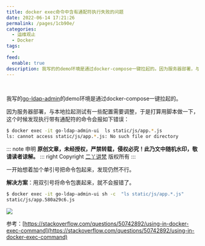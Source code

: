 ```yaml
---
title: docker exec命令中含有通配符执行失败的问题
date: 2022-06-14 17:21:26
permalink: /pages/1cb90e/
categories:
  - 运维观止
  - Docker
tags:
  -
feed:
  enable: true
description: 我写的的demo环境是通过docker-compose一键拉起的。因为服务器部署，与本地拉起测试有一些配置需要调整，于是打算用脚本做一下，这个时候发现执行带有通配符的命令会报如下错误
---
```


<br><ArticleTopAd></ArticleTopAd>



我写的[go-ldap-admin](https://github.com/eryajf/go-ldap-admin)的demo环境是通过docker-compose一键拉起的。

因为服务器部署，与本地拉起测试有一些配置需要调整，于是打算用脚本做一下，这个时候发现执行带有通配符的命令会报如下错误：

```sh
$ docker exec -it go-ldap-admin-ui  ls static/js/app.*.js
ls: cannot access static/js/app.*.js: No such file or directory
```

::: note 申明
**原创文章<Badge text='eryajf' />，未经授权，严禁转载，侵权必究！此乃文中随机水印，敬请读者谅解。**
::: right
Copyright  [二丫讲梵](https://wiki.eryajf.net) 版权所有
:::

一开始想着加个单引号把命令包起来，发现仍然不行。

 **解决方案**：用双引号将命令包裹起来，就不会报错了。

```sh
$ docker exec -it go-ldap-admin-ui sh -c  "ls static/js/app.*.js"
static/js/app.580a29c6.js
```

![](http://t.eryajf.net/imgs/2022/06/8647d5b91f458b86.png)

参考：[https://stackoverflow.com/questions/50742892/using-in-docker-exec-command](https://stackoverflow.com/questions/50742892/using-in-docker-exec-command)

<br><ArticleTopAd></ArticleTopAd>

